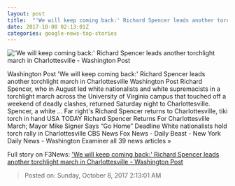 ```yaml
---
layout: post
title:  "'We will keep coming back:' Richard Spencer leads another torchlight march in Charlottesville - Washington Post"
date: 2017-10-08 02:13:01Z
categories: google-news-top-stories
---
```


!['We will keep coming back:' Richard Spencer leads another torchlight march in Charlottesville - Washington Post](https://img.washingtonpost.com/rf/image_1484w/2010-2019/WashingtonPost/2017/09/11/Education/Images/Confederate_Monuments_Protest_Victim_47048-87a83-0303.jpg?t=20170517)

Washington Post 'We will keep coming back:' Richard Spencer leads another torchlight march in Charlottesville Washington Post Richard Spencer, who in August led white nationalists and white supremacists in a torchlight march across the University of Virginia campus that touched off a weekend of deadly clashes, returned Saturday night to Charlottesville. Spencer, a white ... Far right's Richard Spencer returns to Charlottesville, tiki torch in hand USA TODAY Richard Spencer Returns For Charlottesville March; Mayor Mike Signer Says “Go Home” Deadline White nationalists hold torch rally in Charlottesville CBS News Fox News - Daily Beast - New York Daily News - Washington Examiner all 39 news articles »


Full story on F3News: ['We will keep coming back:' Richard Spencer leads another torchlight march in Charlottesville - Washington Post](http://www.f3nws.com/n/DbM4cD)

> Posted on: Sunday, October 8, 2017 2:13:01 AM
